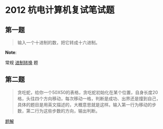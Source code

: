 # 2012 杭电计算机复试笔试题

## 第一题

> 输入一个十进制的数，把它转成十六进制。 

**Note**:

常规 [进制转换]() 题
	
## 第二题

> 贪吃蛇，给你一个50X50的表格，贪吃蛇初始化在某个位置，自身长度20格，头往四个方向移动，每次移动一格，判断是成功、出界还是撞到自己，具体的题目是用英文描述的，大概意思就是这样。输入第一行为移动的步数，第二行为这些步数的方向，输出判断。

[题解]()


